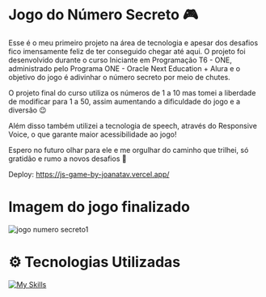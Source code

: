 # Jogo do Número Secreto 🎮

Esse é o meu primeiro projeto na área de tecnologia e apesar dos desafios fico imensamente feliz de ter conseguido chegar até aqui.
O projeto foi desenvolvido durante o curso Iniciante em Programação T6 - ONE, administrado pelo Programa ONE - Oracle Next Education + Alura e 
o objetivo do jogo é adivinhar o número secreto por meio de chutes. 

O projeto final do curso utiliza os números de 1 a 10 mas tomei a liberdade de modificar para 1 a 50, assim aumentando a dificuldade do jogo e a diversão 😉

Além disso também utilizei a tecnologia de speech, através do Responsive Voice, o que garante maior acessibilidade ao jogo!

Espero no futuro olhar para ele e me orgulhar do caminho que trilhei, só gratidão e rumo a novos desafios 🚀

Deploy: https://js-game-by-joanatav.vercel.app/


# Imagem do jogo finalizado





![jogo numero secreto1](https://github.com/JoanaTav/jogo-do-numero-secreto/assets/157071427/bf9c6505-84e8-4564-9e7e-52622186103e)



# ⚙️ Tecnologias Utilizadas

[![My Skills](https://skillicons.dev/icons?i=js,html,vscode)](https://skillicons.dev)













